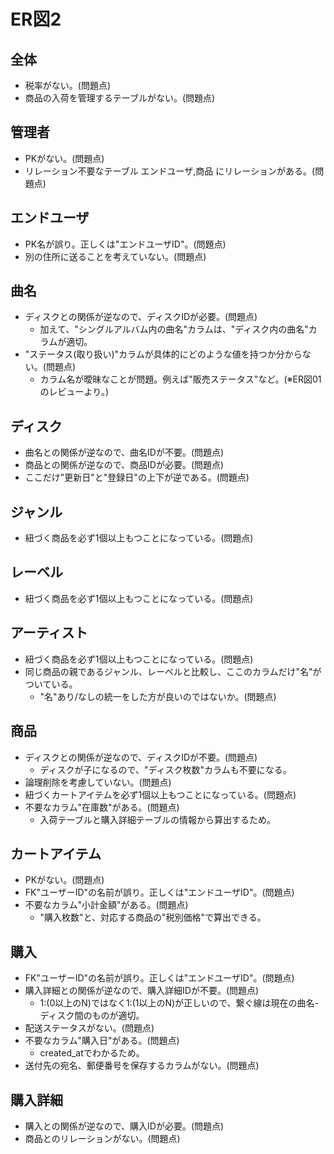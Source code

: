 # ER図2
## 全体
- 税率がない。(問題点)
- 商品の入荷を管理するテーブルがない。(問題点)

## 管理者
- PKがない。(問題点)
- リレーション不要なテーブル エンドユーザ,商品 にリレーションがある。(問題点)

## エンドユーザ
- PK名が誤り。正しくは"エンドユーザID"。(問題点)
- 別の住所に送ることを考えていない。(問題点)

## 曲名
- ディスクとの関係が逆なので、ディスクIDが必要。(問題点)
  - 加えて、"シングルアルバム内の曲名"カラムは、"ディスク内の曲名"カラムが適切。
- "ステータス(取り扱い)"カラムが具体的にどのような値を持つか分からない。(問題点)
  - カラム名が曖昧なことが問題。例えば"販売ステータス"など。(※ER図01のレビューより。)

## ディスク
- 曲名との関係が逆なので、曲名IDが不要。(問題点)
- 商品との関係が逆なので、商品IDが必要。(問題点)
- ここだけ"更新日"と"登録日"の上下が逆である。(問題点)

## ジャンル
- 紐づく商品を必ず1個以上もつことになっている。(問題点)

## レーベル
- 紐づく商品を必ず1個以上もつことになっている。(問題点)

## アーティスト
- 紐づく商品を必ず1個以上もつことになっている。(問題点)
- 同じ商品の親であるジャンル、レーベルと比較し、ここのカラムだけ"名"がついている。
  - "名"あり/なしの統一をした方が良いのではないか。(問題点)

## 商品
- ディスクとの関係が逆なので、ディスクIDが不要。(問題点)
  - ディスクが子になるので、"ディスク枚数"カラムも不要になる。
- 論理削除を考慮していない。(問題点)
- 紐づくカートアイテムを必ず1個以上もつことになっている。(問題点)
- 不要なカラム"在庫数"がある。(問題点)
  - 入荷テーブルと購入詳細テーブルの情報から算出するため。

## カートアイテム
- PKがない。(問題点)
- FK"ユーザーID"の名前が誤り。正しくは"エンドユーザID"。(問題点)
- 不要なカラム"小計金額"がある。(問題点)
  - "購入枚数"と、対応する商品の"税別価格"で算出できる。

## 購入
- FK"ユーザーID"の名前が誤り。正しくは"エンドユーザID"。(問題点)
- 購入詳細との関係が逆なので、購入詳細IDが不要。(問題点)
  - 1:(0以上のN)ではなく1:(1以上のN)が正しいので、繋ぐ線は現在の曲名-ディスク間のものが適切。
- 配送ステータスがない。(問題点)
- 不要なカラム"購入日"がある。(問題点)
  - created_atでわかるため。
- 送付先の宛名、郵便番号を保存するカラムがない。(問題点)

## 購入詳細
- 購入との関係が逆なので、購入IDが必要。(問題点)
- 商品とのリレーションがない。(問題点)
